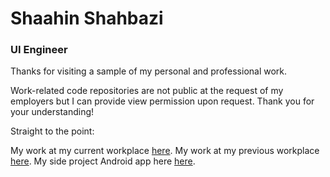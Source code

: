 # Shaahin Shahbazi
### UI Engineer

Thanks for visiting a sample of my personal and professional work. 

Work-related code repositories are not public at the request of my employers but I can provide view permission upon request. Thank you for your understanding!

Straight to the point:

My work at my current workplace [here](https://github.com/shazish/tb).
My work at my previous workplace [here](https://github.com/shazish/sl).
My side project Android app here [here](https://github.com/shazish/android-er).

